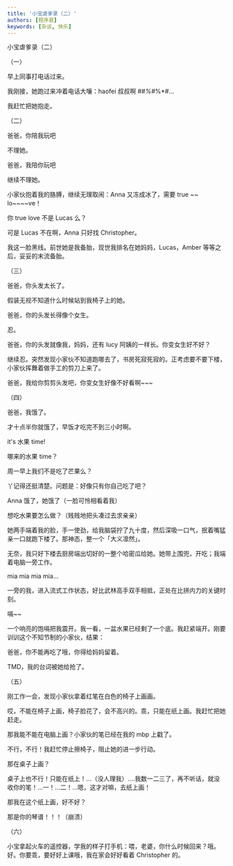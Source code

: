 ```yaml
---
title: '小宝虐爹录（二）'
authors: [程序君]
keywords: [杂谈, 快乐]
---
```



小宝虐爹录（二）

（一）

早上同事打电话过来。

我刚接，她跑过来冲着电话大嚷：haofei 叔叔啊 ##*%#*%*#...

我赶忙把她抱走。


（二）

爸爸，你陪我玩吧

不理她。

爸爸，我陪你玩吧

继续不理她。

小家伙抱着我的胳膊，继续无理取闹：Anna 又冻成冰了，需要 true ~~ lo~~~~ve！

你 true love 不是 Lucas 么？

可是 Lucas 不在啊，Anna 只好找 Christopher。

我这一脸黑线。前世她是我备胎，现世我排名在她妈妈，Lucas，Amber 等等之后，妥妥的末流备胎。


（三）

爸爸，你头发太长了。

假装无视不知道什么时候站到我椅子上的她。

爸爸，你的头发长得像个女生。

忍。

爸爸，你的头发就像我，妈妈，还有 lucy 阿姨的一样长。你变女生好不好？

继续忍。突然发现小家伙不知道跑哪去了，书房死寂死寂的。正考虑要不要下楼，小家伙挥舞着做手工的剪刀上来了。

爸爸，我给你剪剪头发吧，你变女生好像不好看啊~~~

（四）

爸爸，我饿了。

才十点半你就饿了，早饭才吃完不到三小时啊。

it's 水果 time!

哪来的水果 time？

周一早上我们不是吃了芒果么？

丫记得还挺清楚。问题是：好像只有你自己吃了吧？

Anna 饿了，她饿了（一脸可怜相看着我）

想吃水果要怎么做？（贱贱地把头凑过去求亲亲）

她两手端着我的脸，手一使劲，给我脑袋拧了九十度，然后深吸一口气，抿着嘴猛亲一口就跑下楼了。那神态，整一个「大义凛然」。


无奈，我只好下楼去厨房端出切好的一整个哈密瓜给她。她带上围兜，开吃；我端着电脑一旁工作。

mia mia mia mia...

一旁的我，进入流式工作状态，好比武林高手双手相抵，正处在比拼内力的关键时刻。

嗝~~

一个响亮的饱嗝把我震开。我一看，一盆水果已经剩了一个底。我赶紧端开。刚要训训这个不知节制的小家伙，结果：

爸爸，你不能再吃了哦，你得给妈妈留着。

TMD，我的台词被她给抢了。

（五）

刚工作一会，发现小家伙拿着红笔在白色的椅子上画画。

哎，不能在椅子上画，椅子脸花了，会不高兴的。乖，只能在纸上画。我赶忙把她赶走。

那我能不能在电脑上画？小家伙的笔已经在我的 mbp 上戳了。

不行，不行！我赶忙停止擦椅子，阻止她的进一步行动。

那在桌子上画？

桌子上也不行！只能在纸上！...（没人理我）....我数一二三了，再不听话，就没收你的笔！...一！...二！...嗯，这才对嘛，去纸上画！

那我在这个纸上画，好不好？

那是你的琴谱！！！（崩溃）

（六）

小宝拿起火车的遥控器，学我的样子打手机：喂，老婆，你什么时候回来？哦。好。你要乖，要好好上课哦，我在家会好好看着 Christopher 的。
